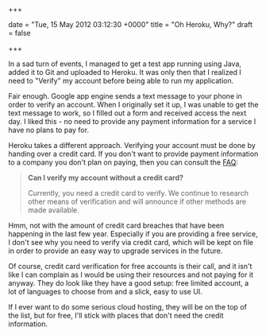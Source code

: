 +++
 
date = "Tue, 15 May 2012 03:12:30 +0000"
title = "Oh Heroku, Why?"
draft = false
 
+++

In a sad turn of events, I managed to get a test app running using Java, added it to Git and uploaded to Heroku. It was only then that I realized I need to "Verify" my account before being able to run my application.

Fair enough. Google app engine sends a text message to your phone in order to verify an account. When I originally set it up, I was unable to get the text message to work, so I filled out a form and received access the next day. I liked this - no need to provide any payment information for a service I have no plans to pay for.

Heroku takes a different approach. Verifying your account must be done by handing over a credit card. If you don't want to provide payment information to a company you don't plan on paying, then you can consult the <a title="Account Verification" href="https://devcenter.heroku.com/articles/account-verification">FAQ</a>:

> **Can I verify my account without a credit card?**
>
> Currently, you need a credit card to verify. We continue to research other means of verification and will announce if other methods are made available.

Hmm, not with the amount of credit card breaches that have been happening in the last few year. Especially if you are providing a free service, I don't see why you need to verify via credit card, which will be kept on file in order to provide an easy way to upgrade services in the future.

Of course, credit card verification for free accounts is their call, and it isn't like I can complain as I would be using their resources and not paying for it anyway. They do look like they have a good setup: free limited account, a lot of languages to choose from and a slick, easy to use UI.

If I ever want to do some serious cloud hosting, they will be on the top of the list, but for free, I'll stick with places that don't need the credit information.
